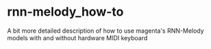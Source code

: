 # rnn-melody_how-to
A bit more detailed description of how to use magenta's RNN-Melody models with and without hardware MIDI keyboard

